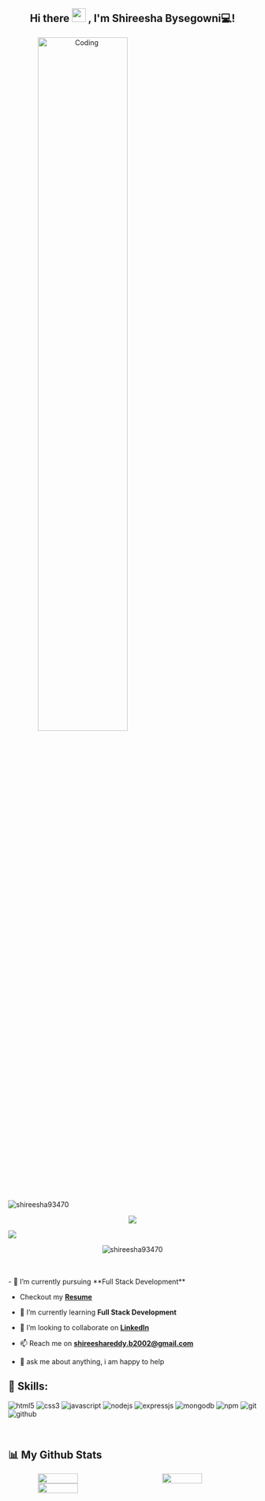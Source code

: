 <h2 align="center">
    Hi there <img src="https://media.giphy.com/media/hvRJCLFzcasrR4ia7z/giphy.gif" width="28"> , I'm Shireesha Bysegowni💻!
  </h2>
  
  

  <img align="center" alt="Coding" width="60%" style="text-align:center" src="https://camo.githubusercontent.com/5ff9182d12e799168a3bb67b88df7388ae08ede3/68747470733a2f2f6d69726f2e6d656469756d2e636f6d2f6d61782f3837352f312a7164415731546a434e353768316c6275757a766368672e676966">
  
  <p align="left"> <img src="https://komarev.com/ghpvc/?username=shireesha93470&label=Profile%20views&color=0e75b6&style=flat" alt="shireesha93470" /> </p>
  
  <p align="center" color:"red">
    <a>
         <img src="https://readme-typing-svg.demolab.com/?lines=Hi! My Self Shireesha 🏽; I am a Full-stack%20developer 🏻‍💻; interested in Coding 🏃‍♂️♂️;Curious%20to%20learn%20new%20things !&font=Fira%20Code&center=true&width=440&height=45&color=#37bcf7&vCenter=true&size=22&pause=1000"></a>
     </p>
        
  <img src="https://user-images.githubusercontent.com/73097560/115834477-dbab4500-a447-11eb-908a-139a6edaec5c.gif">
  <br/>
  <p align="center"><img src="https://github-profile-trophy.vercel.app/?username=shireesha93470"  alt="shireesha93470" /> </p>
    <br/>
    <br/>
  - 🔭 I’m currently pursuing **Full Stack  Development**
  
  -    Checkout my **[Resume](https://drive.google.com/file/d/18owvfqwkY_8t4-aT39WlSBBtSBcxA-Kl/view?usp=share_link)**
  
  - 🌱 I’m currently learning **Full Stack Development**
  
  - 👯 I’m looking to collaborate on **[LinkedIn](https://www.linkedin.com/in/bysegowni-shireesha-69b8b9251/)**
  
  - 📫 Reach me on **shireeshareddy.b2002@gmail.com**
  
  - 💬 ask me about anything, i am happy to help
  
 
  
  
  
  <h2>🥇 Skills:  </h2>  
  <p >
      <img src="https://img.shields.io/badge/HTML5-E34F26?style=for-the-badge&logo=html5&logoColor=white" alt="html5" />
      <img src="https://img.shields.io/badge/CSS3-1572B6?style=for-the-badge&logo=css3&logoColor=white" alt="css3" /> 
      <img src="https://img.shields.io/badge/JavaScript-323330?style=for-the-badge&logo=javascript&logoColor=F7DF1E" alt="javascript" />
      <img src="https://img.shields.io/badge/Node js-339933?style=for-the-badge&logo=nodedotjs&logoColor=white" alt="nodejs" />
      <img src="https://img.shields.io/badge/JAVA-000000?style=for-the-badge&logo=JAVA&logoColor=white" alt="expressjs" />
      <img src="https://img.shields.io/badge/MongoDB-4EA94B?style=for-the-badge&logo=mongodb&logoColor=white" alt="mongodb" />
      <img src="https://img.shields.io/badge/npm-CB3837?style=for-the-badge&logo=npm&logoColor=white" alt="npm" />
      <img src="https://img.shields.io/badge/Git-f44d27?style=for-the-badge&logo=git&logoColor=white" alt="git" />
      <img src="https://img.shields.io/badge/GitHub-100000?style=for-the-badge&logo=github&logoColor=white" alt="github" />
  
  </p>
  
  <br/>
  
 
  ## 📊 My Github Stats
  
  <!-- github status  -->
  
  <div align="center" style="display: flex; gap:50px">
  
  <img src="https://github-readme-stats.vercel.app/api?username=shireesha93470&theme=react&border_radius=4.6&show_icons=true&count_private=true&hide_border=true&show_icons=true" style="width: 40%" />
  
  <img src="https://github-readme-stats.vercel.app/api/top-langs/?username=shireesha93470&theme=react&border_radius=4.6&hide_border=true&layout=compact&show_icons=true" style="width: 40%" />
  
  </div>
  <div align="center" style="display: flex; ">
   
  <img src="https://streak-stats.demolab.com?user=shireesha93470&_border=true&theme=dark&hide_border=true&theme=react" style="width: 40%" />
  
  </div>
  
   
